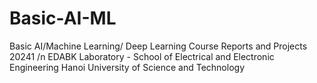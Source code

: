 # Basic-AI-ML
 Basic AI/Machine Learning/ Deep Learning Course Reports and Projects 20241 /n
 EDABK Laboratory - School of Electrical and Electronic Engineering
 Hanoi University of Science and Technology 
